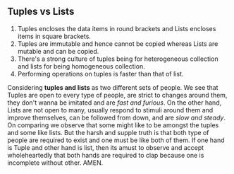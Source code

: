 ## Tuples vs Lists

1. Tuples encloses the data items in round brackets and Lists encloses items in square brackets.
2. Tuples are immutable and hence cannot be copied whereas Lists are mutable and can be copied.
3. There's a strong culture of tuples being for heterogeneous collection and lists for being homogeneous collection.
4. Performing operations on tuples is faster than that of list.

Considering **tuples and lists** as two different sets of people. We see that Tuples are open to every type of people, are strict to changes around them, they don't wanna be imitated and are *fast and furious*. On the other hand, Lists are not open to many, usually respond to stimuli around them and improve themselves, can be followed from down, and are *slow and steady*.
On comparing we observe that some might like to be amongst the tuples and some like lists. But the harsh and supple truth is that both type of people are required to exist and one must be like both of them. If one hand is Tuple and other hand is list, then its amust to observe and accept wholeheartedly that both hands are required to clap because one is incomplete without other. AMEN.
